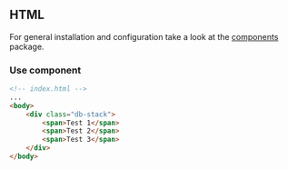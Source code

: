 ## HTML

For general installation and configuration take a look at the [components](https://www.npmjs.com/package/@db-ux/core-components) package.

### Use component

```html index.html
<!-- index.html -->
...
<body>
	<div class="db-stack">
		<span>Test 1</span>
		<span>Test 2</span>
		<span>Test 3</span>
	</div>
</body>
```
